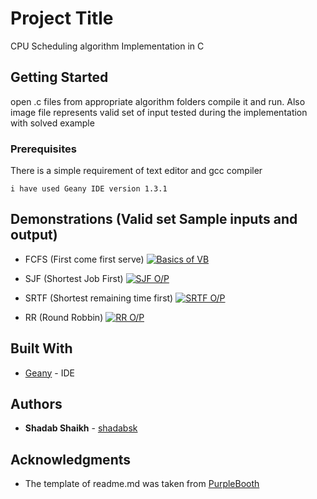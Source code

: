 # Project Title

CPU Scheduling algorithm Implementation in C

## Getting Started

open .c files from appropriate algorithm folders compile it and run. Also image file represents valid set of input tested during the implementation with solved example

### Prerequisites

There is a simple requirement of text editor and gcc compiler

```
i have used Geany IDE version 1.3.1
```

## Demonstrations (Valid set Sample inputs and output)

* FCFS (First come first serve)
[![Basics of VB](https://lh3.googleusercontent.com/02n6vTQHE7sDmV3H3dhAiBmBbWc1PoddjL-ERsB5avwk9ExGiuGBNmOSldmNdj6g8evwRxk6D5_Xcw6Lc5kJ=w1280-h720-n-k-rw)](https://drive.google.com/open?id=1R2yXXrKPfsx81yPsBzd_PrpRRCp9dnJB)

* SJF (Shortest Job First)
[![SJF O/P](https://ibb.co/k2rfpzM)](https://ibb.co/Kj99DM2)

* SRTF (Shortest remaining time first)
[![SRTF O/P](https://ibb.co/pfzT9rH)](https://ibb.co/Kj99DM2)

* RR (Round Robbin)
[![RR O/P](https://ibb.co/HC304QK)](https://ibb.co/Kj99DM2)

## Built With

* [Geany](https://www.geany.org/download) - IDE 


## Authors

* **Shadab Shaikh** - [shadabsk](https://github.com/shadabsk)

## Acknowledgments

* The template of readme.md was taken from [PurpleBooth](https://github.com/PurpleBooth)


